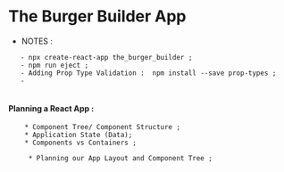 # The Burger Builder App




* NOTES :


```
   - npx create-react-app the_burger_builder ;
   - npm run eject ;
   - Adding Prop Type Validation :  npm install --save prop-types ;
   - 


```

#### Planning a React App :
```
    * Component Tree/ Component Structure ;
    * Application State (Data);
    * Components vs Containers ;
     
     * Planning our App Layout and Component Tree ;

```

#### 